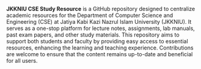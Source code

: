 **JKKNIU CSE Study Resource** is a GitHub repository designed to centralize academic resources for the Department of Computer Science and Engineering (CSE) at Jatiya Kabi Kazi Nazrul Islam University (JKKNIU). It serves as a one-stop platform for lecture notes, assignments, lab manuals, past exam papers, and other study materials. This repository aims to support both students and faculty by providing easy access to essential resources, enhancing the learning and teaching experience. Contributions are welcome to ensure that the content remains up-to-date and beneficial for all users.